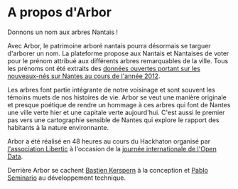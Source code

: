 A propos d'Arbor
================

Donnons un nom aux arbres Nantais !


Avec Arbor, le patrimoine arboré nantais pourra désormais se targuer d'arborer un nom.
La plateforme propose aux Nantais et Nantaises de voter pour le prénom attribué aux différents arbres remarquables de la ville. Tous les prénoms ont été extraits des [données ouvertes portant sur les nouveaux-nés sur Nantes au cours de l'année 2012](http://data.nantes.fr/donnees/detail/liste-des-prenoms-des-enfants-nes-a-nantes-entre-2001-et-2012/).

Les arbres font partie intégrante de notre voisinage et sont souvent les témoins muets de nos histoires de vie.
Arbor se veut une manière originale et presque poétique de rendre un hommage à ces arbres qui font de Nantes une ville verte hier et une capitale verte aujourd'hui.
C'est aussi le premier pas vers une cartographie sensible de Nantes qui explore le rapport des habitants à la nature environnante.

Arbor a été réalisé en 48 heures au cours du Hackhaton organisé par [l'association Libertic](http://twitter.com/#!/LiberTIC) à l'occasion de  la [journée internationale de l'Open Data](http://wiki.opendataday.org/Nantes2013).

Derrière Arbor se cachent [Bastien Kerspern](http://twitter.com/Kastien) à la conception et [Pablo Seminario](http://twitter.com/pabluk) au développement technique.
